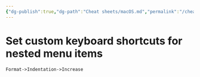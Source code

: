 ```yaml
---
{"dg-publish":true,"dg-path":"Cheat sheets/macOS.md","permalink":"/cheat-sheets/mac-os/"}
---
```



# Set custom keyboard shortcuts for nested menu items

```
Format->Indentation->Increase
```
